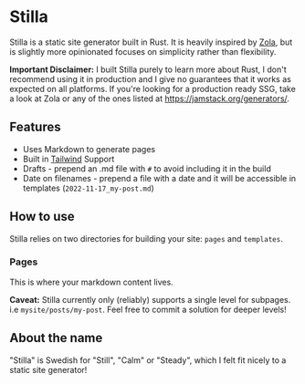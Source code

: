 # Stilla

Stilla is a static site generator built in Rust. It is heavily inspired by [Zola](https://www.getzola.org/), but is slightly more opinionated focuses on simplicity rather than flexibility.

**Important Disclaimer:** I built Stilla purely to learn more about Rust, I don't recommend using it in production and I give no guarantees that it works as expected on all platforms. If you're looking for a production ready SSG, take a look at Zola or any of the ones listed at https://jamstack.org/generators/.

## Features

- Uses Markdown to generate pages
- Built in [Tailwind](https://tailwindcss.com/) Support
- Drafts - prepend an .md file with `#` to avoid including it in the build
- Date on filenames - prepend a file with a date and it will be accessible in templates (`2022-11-17_my-post.md`)

## How to use

Stilla relies on two directories for building your site: `pages` and `templates`.

### Pages

This is where your markdown content lives.

**Caveat:** Stilla currently only (reliably) supports a single level for subpages. i.e `mysite/posts/my-post`. Feel free to commit a solution for deeper levels!

## About the name

"Stilla" is Swedish for "Still", "Calm" or "Steady", which I felt fit nicely to a static site generator!

